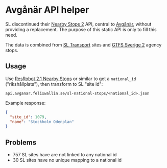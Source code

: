 # Avgånär API helper

SL discontinued their [Nearby Stops 2](https://github.com/trafiklab/trafiklab.se/blob/development/content/api/our-apis/sl/nearby-stops-2.md) API, central to [Avgånär](https://github.com/felwal/avganar), without providing a replacement. The purpose of this static API is only to fill this need.

The data is combined from [SL Transport](https://www.trafiklab.se/api/our-apis/sl/transport) sites and [GTFS Sverige 2](https://www.trafiklab.se/api/gtfs-datasets/gtfs-sverige-2) agency stops.

## Usage

Use [ResRobot 2.1 Nearby Stops](https://www.trafiklab.se/api/our-apis/resrobot-v21/nearby-stops) or similar to get a `national_id` ("rikshållplats"), then transform to SL "site id":

`api.avganar.felixwallin.se/sl-national-stops/<national_id>.json`

Example response:

```json
{
  "site_id": 1079,
  "name": "Stockholm Odenplan"
}
```

## Problems

- 757 SL sites have are not linked to any national id
- 30 SL sites have no unique mapping to a national id
